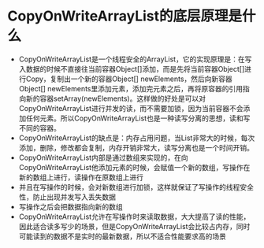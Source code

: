 # CopyOnWriteArrayList的底层原理是什么
- CopyOnWriteArrayList是一个线程安全的ArrayList，它的实现原理是：在写入数据的时候不直接往当前容器Object[]添加，而是先将当前容器Object[]进行Copy，复制出一个新的容器Object[] newElements，然后向新容器Object[] newElements里添加元素，添加完元素之后，再将原容器的引用指向新的容器setArray(newElements)。这样做的好处是可以对CopyOnWriteArrayList进行并发的读，而不需要加锁，因为当前容器不会添加任何元素。所以CopyOnWriteArrayList也是一种读写分离的思想，读和写不同的容器。
- CopyOnWriteArrayList的缺点是：内存占用问题，当List非常大的时候，每次添加，删除，修改都会复制，内存开销非常大，读写分离也是一个时间开销。
- CopyOnWriteArrayList内部是通过数组来实现的，在向CopyOnWriteArrayList他添加元素的时候，会赋值一个新的数组，写操作在新的数组上进行，读操作在原数组上进行
- 并且在写操作的时候，会对新数组进行加锁，这样就保证了写操作的线程安全性，防止出现并发写入丢失数据
- 写操作之后会把数据指向新的数组
- CopyOnWriteArrayList允许在写操作时来读取数据，大大提高了读的性能，因此适合读多写少的场景，但是CopyOnWriteArrayList会比较占内存，同时可能读到的数据不是实时的最新数据，所以不适合性能要求高的场景